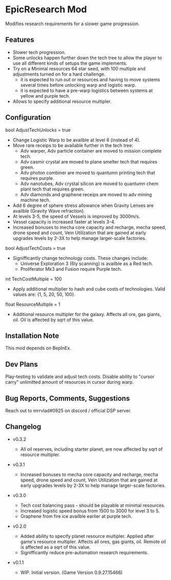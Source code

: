 # EpicResearch Mod
Modifies research requirements for a slower game progression.

## Features
- Slower tech progression.
- Some unlocks happen further down the tech tree to allow the player to use all different kinds of setups the game implements.
- Try on a Minimal resources 64 star seed, with 100 multiple and adjustments turned on for a hard challenge.
    - it is expected to run out or resources and having to move systems several times before unlocking warp and logistic warp.
    - it is expected to have a pre-warp logistics between systems at yellow and purple tech.
- Allows to specify additional resource multipler.

## Configuration
bool AdjustTechUnlocks = true

- Change Logistic Warp to be availble at level 6 (instead of 4).
- Move rare receips to be available further in the tech tree:
    - Adv warper, Adv particle container are moved to mission complete tech. 
    - Adv casmir crystal are moved to plane smelter tech that requires green.
    - Adv photon combiner are moved to quantumn printing tech that requires purple.
    - Adv nanotubes, Adv crystal silicon are moved to quantumn chem plant tech that requires green.
    - Adv diamonds and graphene receips are moved to adv mining machine tech.
- Add 6 degree of sphere stress allowance when Gravity Lenses are availble (Gravity Wave refraction).
- At levels 3-5, the speed of Vessels is improved by 3000m/s.
- Vessel capacity is increased faster at levels 3-4.
- Increased bonuses to mecha core capacity and recharge, mecha speed, drone speed and count, Vein Utilization that are gained at early upgrades levels by 2-3X to help manage larger-scale factories.


bool  AdjustTechCosts = true
- Signifficantly change technology costs. These changes include:
    - Universe Exploration 3 (6ly scanning) is availble as a Red tech.
    - Proliferator Mk3 and Fusion require Purple tech.

int TechCostMultiple = 100
- Apply additional multiplier to hash and cube costs of technologies. Valid values are: {1, 5, 20, 50, 100}.

float ResourceMultiple = 1
- Additional resource multipler for the galaxy. Affects all ore, gas giants, oil. Oil is affected by sqrt of this value.

## Installation Note
This mod depends on BepInEx.

## Dev Plans
Play-testing to validate and adjust tech costs.
Disable ability to "cursor carry" unlimitted amount of resources in cursor during warp.

## Bug Reports, Comments, Suggestions
Reach out to mrrvlad#0925 on discord / official DSP server.

## Changelog
- v0.3.2
    - All oil reserves, including starter planet, are now affected by sqrt of resource multipler.

- v0.3.1
    - Increased bonuses to mecha core capacity and recharge, mecha speed, drone speed and count, Vein Utilization that are gained at early upgrades levels by 2-3X to help manage larger-scale factories.

- v0.3.0
	- Tech cost balancing pass - should be playable at minimal resources.
    - Increased logistic speed bonus from 1500 to 3000 for level 3 to 5.
    - Graphene from fire ice availble earlier at purple tech.

- v0.2.0
	- Added ability to specify planet resource multipler. Applied after game's resource multipler. Affects all ores, gas giants, oil. Remote oil is affected as a sqrt of this value.
    - Signifficantly reduce pre-automation research requirements.

- v0.1.1
	- WIP. Initial version. (Game Version 0.9.27.15466)